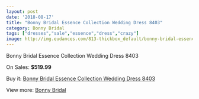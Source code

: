 ```yaml
---
layout: post
date: '2018-08-17'
title: "Bonny Bridal Essence Collection Wedding Dress 8403"
category: Bonny Bridal
tags: ["dresses","sale","essence","dress","crazy"]
image: http://img.eudances.com/813-thickbox_default/bonny-bridal-essence-collection-wedding-dress-8403.jpg
---
```

Bonny Bridal Essence Collection Wedding Dress 8403

On Sales: **$519.99**
<a href="https://www.eudances.com/en/bonny-bridal/275-bonny-bridal-essence-collection-wedding-dress-8403.html"><amp-img layout="responsive" width="600" height="600" src="//img.eudances.com/813-thickbox_default/bonny-bridal-essence-collection-wedding-dress-8403.jpg" alt="Bonny Bridal Essence Collection Wedding Dress 8403 0" /></a>
<a href="https://www.eudances.com/en/bonny-bridal/275-bonny-bridal-essence-collection-wedding-dress-8403.html"><amp-img layout="responsive" width="600" height="600" src="//img.eudances.com/814-thickbox_default/bonny-bridal-essence-collection-wedding-dress-8403.jpg" alt="Bonny Bridal Essence Collection Wedding Dress 8403 1" /></a>

Buy it: [Bonny Bridal Essence Collection Wedding Dress 8403](https://www.eudances.com/en/bonny-bridal/275-bonny-bridal-essence-collection-wedding-dress-8403.html "Bonny Bridal Essence Collection Wedding Dress 8403")

View more: [Bonny Bridal](https://www.eudances.com/en/3-bonny-bridal "Bonny Bridal")